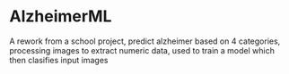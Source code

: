 # AlzheimerML
A rework from a school project, predict alzheimer based on 4 categories, processing images to extract numeric data, used to train a model which then clasifies input images
